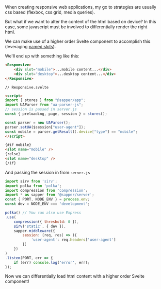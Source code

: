 When creating responsive web applications, my go to strategies are usually css based (flexbox, css grid, media queries). 

But what if we want to alter the content of the html based on device? In this case, some javascript must be involved to differentially render the right html.

We can make use of a higher order Svelte component to accomplish this (leveraging [named slots](https://svelte.dev/tutorial/named-slots)). 

We'll end up with something like this:

```html
<Responsive>
	<div slot="mobile">...mobile content...</div>
	<div slot="desktop">...desktop content...</div>
</Responsive>
```

`// Responsive.svelte`
```html
<script>
import { stores } from "@sapper/app";
import UAParser from "ua-parser-js";
// session is passed in server.js
const { preloading, page, session } = stores();

const parser = new UAParser();
parser.setUA($session["user-agent"]);
const mobile = parser.getResult().device["type"] == "mobile";
</script>

{#if mobile}
<slot name="mobile" />
{:else}
<slot name="desktop" />
{/if}
```

And passing the session in from `server.js`
```javascript
import sirv from 'sirv';
import polka from 'polka';
import compression from 'compression';
import * as sapper from '@sapper/server';
const { PORT, NODE_ENV } = process.env;
const dev = NODE_ENV === 'development';

polka() // You can also use Express
.use(
	compression({ threshold: 0 }),
	sirv('static', { dev }),
	sapper.middleware({
		session: (req, res) => ({
			'user-agent': req.headers['user-agent']
		})
	})
)
.listen(PORT, err => {
	if (err) console.log('error', err);
});
```

Now we can differentially load html content with a higher order Svelte component!